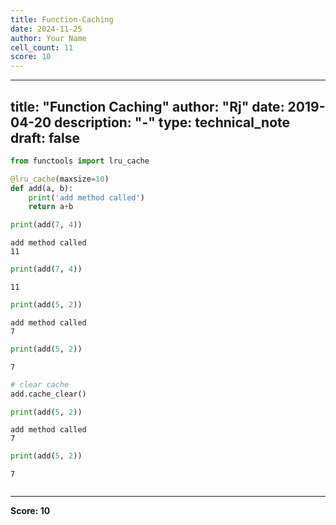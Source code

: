 ```yaml
---
title: Function-Caching
date: 2024-11-25
author: Your Name
cell_count: 11
score: 10
---
```


---
title: "Function Caching"
author: "Rj"
date: 2019-04-20
description: "-"
type: technical_note
draft: false
---

```python
from functools import lru_cache
```


```python
@lru_cache(maxsize=10)
def add(a, b):
    print('add method called')
    return a+b
```


```python
print(add(7, 4))
```

    add method called
    11



```python
print(add(7, 4))
```

    11



```python
print(add(5, 2))
```

    add method called
    7



```python
print(add(5, 2))
```

    7



```python
# clear cache
add.cache_clear()
```


```python
print(add(5, 2))
```

    add method called
    7



```python
print(add(5, 2))
```

    7



```python

```


---
**Score: 10**